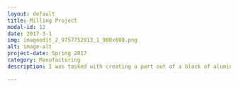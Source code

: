 ```yaml
---
layout: default
title: Milling Project
modal-id: 12
date: 2017-3-1
img: imageedit_2_9757752913_1_900x600.png
alt: image-alt
project-date: Spring 2017
category: Manufacturing
description: I was tasked with creating a part out of a block of aluminum to a +-.001 spec for a friend of mine. It was a modified clamping block for converting a CNC plasma cutter to a CNC router. The block was made from 6061 T6 aluminum and required threded holes and countersunk holes for the piece to be flush all around.

---
```

